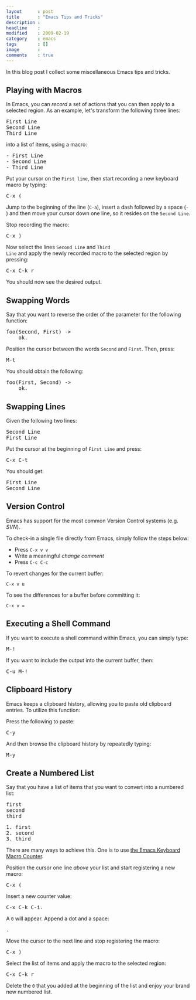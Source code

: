 ```yaml
---
layout      : post
title       : "Emacs Tips and Tricks"
description :
headline    :
modified    : 2009-02-19
category    : emacs
tags        : []
image       :
comments    : true
---
```


In this blog post I collect some miscellaneous Emacs tips and tricks.

<h2>Playing with Macros</h2>

In Emacs, you can _record_ a set of actions that you can then apply to a selected region. As an example, let's transform the following three lines:

<pre>
First Line
Second Line
Third Line
</pre>

into a list of items, using a macro:

<pre>
- First Line
- Second Line
- Third Line
</pre>

Put your cursor on the <code>First line</code>, then start recording a new keyboard macro by typing:

<pre>C-x (</pre>

Jump to the beginning of the line (<code>C-a</code>), insert a dash followed by a space (<code>- </code>) and then move your cursor down one line, so it resides on the <code>Second Line</code>.

Stop recording the macro:

<pre>C-x )</pre>

Now select the lines <code>Second Line</code> and <code>Third Line</code> and apply the newly recorded macro to the selected region by pressing:

<pre>C-x C-k r</pre>

You should now see the desired output.

<h2>Swapping Words</h2>

Say that you want to reverse the order of the parameter for the following function:

<pre>
foo(Second, First) -&gt;
    ok.
</pre>

Position the cursor between the words <code>Second</code> and <code>First</code>. Then, press:

<pre>M-t</pre>

You should obtain the following:

<pre>
foo(First, Second) -&gt;
    ok.
</pre>

<h2>Swapping Lines</h2>

Given the following two lines:

<pre>
Second Line
First Line
</pre>

Put the cursor at the beginning of <code>First Line</code> and press:

<pre>C-x C-t</pre>

You should get:

<pre>
First Line
Second Line
</pre>

<h2>Version Control</h2>

Emacs has support for the most common Version Control systems (e.g. _SVN_).

To check-in a single file directly from Emacs, simply follow the steps below:

* Press <code>C-x v v</code>
* Write a meaningful _change comment_
* Press <code>C-c C-c</code>

To revert changes for the current buffer:

<code>C-x v u</code>

To see the differences for a buffer before committing it:

<code>C-x v =</code>

<h2>Executing a Shell Command</h2>

If you want to execute a shell command within Emacs, you can simply type:

<pre>M-!</pre>

If you want to include the output into the current buffer, then:

<pre>C-u M-!</pre>

<h2>Clipboard History</h2>

Emacs keeps a clipboard history, allowing you to paste old clipboard entries. To utilize this function:

Press the following to paste:

<pre>C-y</pre>

And then browse the clipboard history by repeatedly typing:

<pre>M-y</pre>

<h2>Create a Numbered List</h2>

Say that you have a list of items that you want to convert into a numbered list:

<pre>
first
second
third
</pre>

<pre>
1. first
2. second
3. third
</pre>

There are many ways to achieve this. One is to use <a
href="http://www.gnu.org/software/emacs/manual/html_node/emacs/Keyboard-Macro-Counter.html#Keyboard-Macro-Counter"
target="_blank">the Emacs Keyboard Macro Counter</a>.

Position the cursor one line _above_ your list and start registering a new macro:

<pre>C-x (</pre>

Insert a new counter value:

<pre>C-x C-k C-i.</pre>

A <code>0</code> will appear. Append a dot and a space:

<pre>. </pre>

Move the cursor to the next line and stop registering the macro:

<pre>C-x )</pre>

Select the list of items and apply the macro to the selected region:

<pre>C-x C-k r</pre>

Delete the <code>0</code> that you added at the beginning of the list and enjoy your brand new numbered list.
